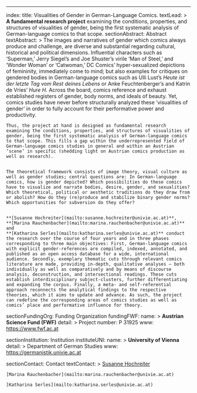 ---
index:
  title: Visualities of Gender in German-Language Comics.
  textLead: >
    **A fundamental research project** examining the conditions, properties, and structures of visualities of gender, being the first systematic analysis of German-language comics to that scope.
  sectionAbstract: Abstract
  textAbstract: >
    The images and narratives of gender which comics always produce and challenge,
    are diverse and substantial regarding cultural, historical and political dimensions.
    Influential characters such as ‘Superman,’ Jerry Siegel’s and Joe Shuster’s virile ‘Man of Steel,’
    and ‘Wonder Woman’ or ‘Catwoman,’ DC Comics’ hyper-sexualized depictions of femininity,
    immediately come to mind; but also examples for critiques on gendered bodies in German-language comics
    such as Ulli Lust’s *Heute ist der letzte Tag vom Rest deines Lebens* or Anke Feuchtenberger’s
    and Katrin de Vries’ *Hure H*. Across the board, comics reference and exhaust established
    registers of gender, body norms, and ideals of beauty. Yet, comics studies have never
    before structurally analyzed these ‘visualities of gender’ in order to fully account for
    their performative power and productivity.


    Thus, the project at hand is designed as fundamental research examining the conditions, properties, and structures of visualities of gender, being the first systematic analysis of German-language comics to that scope. This fills a gap within the underrepresented field of German-language comics studies in general and within an Austrian ‘scene’ in specific (shedding light on Austrian comics production as well as research).


    The theoretical framework consists of image theory, visual culture as well as gender studies; central questions are: In German-language comics, how is gender depicted? Which possibilities do these comics have to visualize and narrate bodies, desire, gender, and sexualities? Which theoretical, political or aesthetic traditions do they draw from or abolish? How do they (re)produce and stabilize binary gender norms? Which opportunities for subversion do they offer?


    **[Susanne Hochreiter](mailto:susanne.hochreiter@univie.ac.at)**,
    **[Marina Rauchenbacher](mailto:marina.rauchenbacher@univie.ac.at)** and
    **[Katharina Serles](mailto:katharina.serles@univie.ac.at)** conduct the research over the course of four years and in three phases corresponding to three main objectives: First, German-language comics with explicit gender-references are compiled, indexed, annotated, and published as an open access database for a wide, international audience. Secondly, exemplary thematic cuts through relevant comics literature are made, providing in-depth, qualitative analyses – both individually as well as comparatively and by means of discourse analysis, deconstruction, and intersectional readings. These cuts establish interdisciplinary subject-clusters, further differentiating and expanding the corpus. Finally, a meta- and self-referential approach reconnects the analytical findings to the respective theories, which it aims to update and advance. As such, the project can redefine the corresponding areas of comics studies as well as comics’ place and performative influence for theory.

  sectionFundingOrg: Funding Organization
  fundingFWF:
    name: >
      **Austrian Science Fund (FWF)**
    detail: >
      Project number: P 31925
    www: https://www.fwf.ac.at

  sectionInstitution: Institution
  instituteUNI:
    name: >
      **University of Vienna**
    detail: >
      Department of German Studies
    www: https://germanistik.univie.ac.at
    
  sectionContact: Contact
  textContact: >
    [Susanne Hochreiter](mailto:susanne.hochreiter@univie.ac.at)  
    
    [Marina Rauchenbacher](mailto:marina.rauchenbacher@univie.ac.at)  
    
    [Katharina Serles](mailto:katharina.serles@univie.ac.at)
